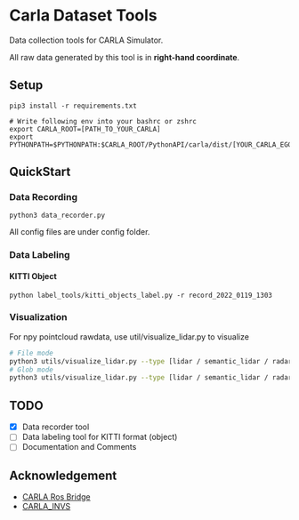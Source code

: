 # Carla Dataset Tools

Data collection tools for CARLA Simulator.

All raw data generated by this tool is in **right-hand coordinate**.

## Setup

```
pip3 install -r requirements.txt

# Write following env into your bashrc or zshrc
export CARLA_ROOT=[PATH_TO_YOUR_CARLA]
export PYTHONPATH=$PYTHONPATH:$CARLA_ROOT/PythonAPI/carla/dist/[YOUR_CARLA_EGG_NAME]:$CARLA_ROOT/PythonAPI/carla/

```

## QuickStart

### Data Recording
```
python3 data_recorder.py
```

All config files are under config folder.

### Data Labeling

#### KITTI Object

```
python label_tools/kitti_objects_label.py -r record_2022_0119_1303
```

### Visualization

For npy pointcloud rawdata, use util/visualize_lidar.py to visualize
```bash
# File mode
python3 utils/visualize_lidar.py --type [lidar / semantic_lidar / radar] --source raw_data/record_[date]/[uid]_[vehicle_type]/[uid]_[sensor_type].npy
# Glob mode
python3 utils/visualize_lidar.py --type [lidar / semantic_lidar / radar] --source raw_data/record_[date]/[uid]_[vehicle_type]/[uid]_[sensor_type]
```

## TODO

- [x] Data recorder tool
- [ ] Data labeling tool for KITTI format (object)
- [ ] Documentation and Comments

## Acknowledgement

* [CARLA Ros Bridge](https://github.com/carla-simulator/ros-bridge)
* [CARLA_INVS](https://github.com/zijianzhang/CARLA_INVS)
